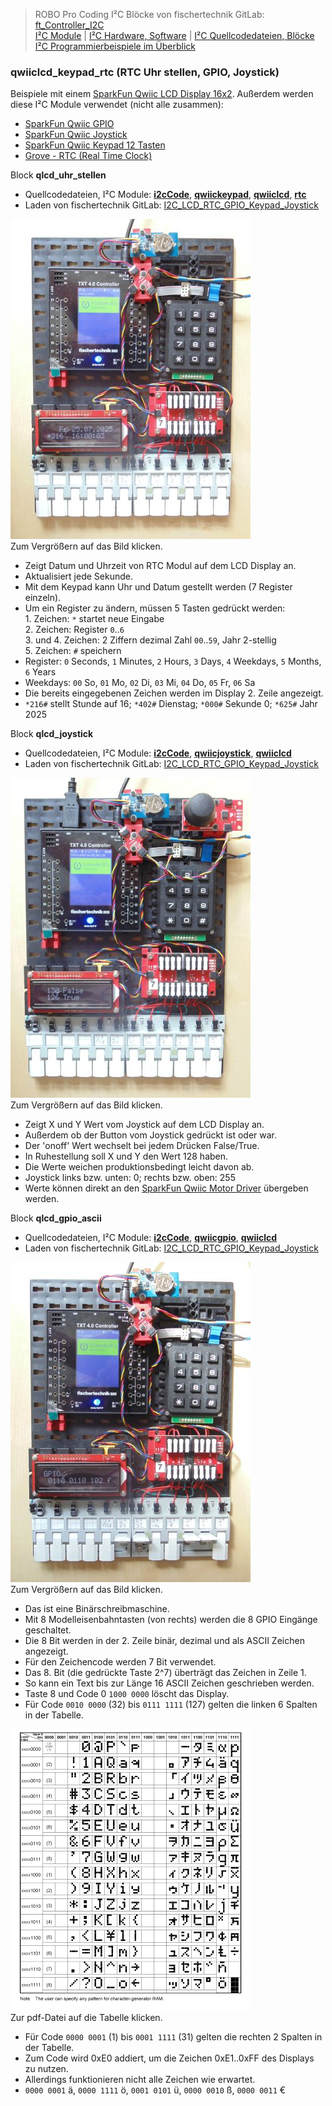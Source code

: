 
> ROBO Pro Coding I²C Blöcke von fischertechnik GitLab: [ft_Controller_I2C](https://git.fischertechnik-cloud.com/i2c/ft_Controller_I2C)\
> [I²C Module](https://elssner.github.io/ft-Controller-I2C/#tabelle-1) |
[I²C Hardware, Software](https://elssner.github.io/ft-Controller-I2C/#ic) |
[I²C Quellcodedateien, Blöcke](https://elssner.github.io/ft-Controller-I2C/#beschreibung-der-quellcodedateien-alphabetisch-geordnet)\
[I²C Programmierbeispiele im Überblick](../examples)


### qwiiclcd_keypad_rtc (RTC Uhr stellen, GPIO, Joystick)

Beispiele mit einem [SparkFun Qwiic LCD Display 16x2](https://www.sparkfun.com/products/16397). Außerdem werden diese I²C Module verwendet (nicht alle zusammen):
* [SparkFun Qwiic GPIO](https://www.sparkfun.com/products/17047)
* [SparkFun Qwiic Joystick](https://www.sparkfun.com/products/15168)
* [SparkFun Qwiic Keypad 12 Tasten](https://www.sparkfun.com/products/15290)
* [Grove - RTC (Real Time Clock)](https://wiki.seeedstudio.com/Grove_High_Precision_RTC)


Block **qlcd_uhr_stellen**
* Quellcodedateien, I²C Module: **[i2cCode](../#i2ccodepy)**, **[qwiickeypad](../#qwiickeypadpy)**, **[qwiiclcd](../#qwiiclcdpy)**, **[rtc](../#rtcpy)**
* Laden von fischertechnik GitLab: [I2C_LCD_RTC_GPIO_Keypad_Joystick](https://git.fischertechnik-cloud.com/i2c/I2C_LCD_RTC_GPIO_Keypad_Joystick)

[![](DSC00500_384.JPG)](DSC00500.JPG)\
Zum Vergrößern auf das Bild klicken.

* Zeigt Datum und Uhrzeit von RTC Modul auf dem LCD Display an.
* Aktualisiert jede Sekunde.
* Mit dem Keypad kann Uhr und Datum gestellt werden (7 Register einzeln).
* Um ein Register zu ändern, müssen 5 Tasten gedrückt werden:\
1\. Zeichen: `*` startet neue Eingabe\
2\. Zeichen: Register `0`..`6`\
3\. und 4. Zeichen: 2 Ziffern dezimal Zahl `00`..`59`, Jahr 2-stellig\
5\. Zeichen: `#` speichern
* Register: `0` Seconds, `1` Minutes, `2` Hours, `3` Days, `4` Weekdays, `5` Months, `6` Years
* Weekdays: `00` So, `01` Mo, `02` Di, `03` Mi, `04` Do, `05` Fr, `06` Sa
* Die bereits eingegebenen Zeichen werden im Display 2. Zeile angezeigt.
* `*216#` stellt Stunde auf 16; `*402#` Dienstag; `*000#` Sekunde 0; `*625#` Jahr 2025


Block **qlcd_joystick**
* Quellcodedateien, I²C Module: **[i2cCode](../#i2ccodepy)**, **[qwiicjoystick](../#qwiicjoystickpy)**, **[qwiiclcd](../#qwiiclcdpy)**
* Laden von fischertechnik GitLab: [I2C_LCD_RTC_GPIO_Keypad_Joystick](https://git.fischertechnik-cloud.com/i2c/I2C_LCD_RTC_GPIO_Keypad_Joystick)

[![](DSC00506_384.JPG)](DSC00506.JPG)\
Zum Vergrößern auf das Bild klicken.

* Zeigt X und Y Wert vom Joystick auf dem LCD Display an.
* Außerdem ob der Button vom Joystick gedrückt ist oder war.
* Der 'onoff' Wert wechselt bei jedem Drücken False/True.
* In Ruhestellung soll X und Y den Wert 128 haben.
* Die Werte weichen produktionsbedingt leicht davon ab.
* Joystick links bzw. unten: 0; rechts bzw. oben: 255
* Werte können direkt an den [SparkFun Qwiic Motor Driver](https://www.sparkfun.com/products/15451) übergeben werden.


Block **qlcd_gpio_ascii**
* Quellcodedateien, I²C Module: **[i2cCode](../#i2ccodepy)**, **[qwiicgpio](../#qwiicgpiopy)**, **[qwiiclcd](../#qwiiclcdpy)**
* Laden von fischertechnik GitLab: [I2C_LCD_RTC_GPIO_Keypad_Joystick](https://git.fischertechnik-cloud.com/i2c/I2C_LCD_RTC_GPIO_Keypad_Joystick)

[![](DSC00496_384.JPG)](DSC00496.JPG)\
Zum Vergrößern auf das Bild klicken.

* Das ist eine Binärschreibmaschine.
* Mit 8 Modelleisenbahntasten (von rechts) werden die 8 GPIO Eingänge geschaltet.
* Die 8 Bit werden in der 2. Zeile binär, dezimal und als ASCII Zeichen angezeigt.
* Für den Zeichencode werden 7 Bit verwendet.
* Das 8. Bit (die gedrückte Taste 2^7) überträgt das Zeichen in Zeile 1.
* So kann ein Text bis zur Länge 16 ASCII Zeichen geschrieben werden.
* Taste 8 und Code 0 `1000 0000` löscht das Display.
* Für Code `0010 0000` (32) bis `0111 1111` (127) gelten die linken 6 Spalten in der Tabelle.

[![](zeichensatz_384_450.png)](zeichensatz.pdf)\
Zur pdf-Datei auf die Tabelle klicken.

* Für Code `0000 0001` (1) bis `0001 1111` (31) gelten die rechten 2 Spalten in der Tabelle.
* Zum Code wird 0xE0 addiert, um die Zeichen 0xE1..0xFF des Displays zu nutzen.
* Allerdings funktionieren nicht alle Zeichen wie erwartet.
* `0000 0001` ä, `0000 1111` ö, `0001 0101` ü, `0000 0010` ß, `0000 0011` €
